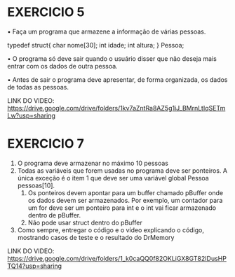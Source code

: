 # EXERCICIO 5
• Faça um programa que armazene a informação de várias
pessoas.

typedef struct{
    char nome[30];
    int idade;
    int altura;
} Pessoa;

• O programa só deve sair quando o usuário disser que não
deseja mais entrar com os dados de outra pessoa.

• Antes de sair o programa deve apresentar, de forma
organizada, os dados de todas as pessoas.

LINK DO VIDEO: https://drive.google.com/drive/folders/1kv7aZntRa8AZ5g1iJ_BMrnLtIqSETmLw?usp=sharing

# EXERCICIO 7

1. O programa deve armazenar no máximo 10 pessoas
2. Todas as variáveis que forem usadas no programa deve ser ponteiros. A única exceção é o
item 1 que deve ser uma variável global
Pessoa pessoas[10].
    1. Os ponteiros devem apontar para um buffer chamado pBuffer onde os dados devem ser armazenados. Por exemplo, um contador para um for deve ser um ponteiro para int e o int vai ficar armazenado dentro de pBuffer.
    2. Não pode usar struct dentro do pBuffer
3. Como sempre, entregar o código e o vídeo explicando o código, mostrando casos de teste e o resultado do DrMemory

LINK DO VIDEO: https://drive.google.com/drive/folders/1_k0caQQ0f82OKLiGX8GT82IDusHPTQ14?usp=sharing
